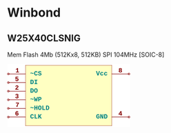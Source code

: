 # Winbond

## W25X40CLSNIG
Mem Flash 4Mb (512Kx8, 512KB) SPI 104MHz [SOIC-8]

![W25X40CLSNIG__1__1](/images/Winbond__W25X40CLSNIG__1__1.png?raw=true) 

